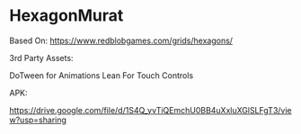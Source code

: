 # HexagonMurat

Based On: https://www.redblobgames.com/grids/hexagons/

3rd Party Assets:

DoTween for Animations
Lean For Touch Controls

APK:

https://drive.google.com/file/d/1S4Q_yvTiQEmchU0BB4uXxluXGlSLFgT3/view?usp=sharing